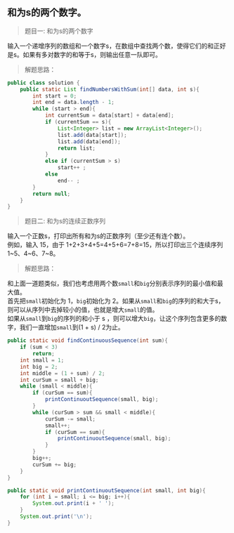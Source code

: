 <link href="markdown.css" rel="stylesheet"></link>

## 和为s的两个数字。
> 题目一: 和为s的两个数字
   
输入一个递增序列的数组和一个数字s，在数组中查找两个数，使得它们的和正好
是s。如果有多对数字的和等于s，则输出任意一队即可。
> 解题思路：     

```java
public class solution {
    public static List findNumbersWithSum(int[] data, int s){
        int start = 0;
        int end = data.length - 1;
        while (start > end){
            int currentSum = data[start] + data[end];
            if (currentSum == s){
                List<Integer> list = new ArrayList<Integer>();
                list.add(data[start]);
                list.add(data[end]);
                return list;
            }
            else if (currentSum > s)
                start++ ;
            else
                end-- ;
        }
        return null;
    }
}
```
> 题目二: 和为s的连续正数序列
   
输入一个正数s，打印出所有和为s的正数序列（至少还有连个数）。  
例如，输入 15，由于 1+2+3+4+5=4+5+6=7+8=15，所以打印出三个连续序列 1\~5、4\~6、7\~8。
> 解题思路：     

和上面一道题类似，我们也考虑用两个数`small`和`big`分别表示序列的最小值和最大值。  
首先把`small`初始化为 1，`big`初始化为 2。如果从`small`和`big`的序列的和大于s，则可以从序列中去掉较小的值，也就是增大`small`的值。  
如果从`small`到`big`的序列的和小于 s ，则可以增大`big`，让这个序列包含更多的数字，我们一直增加`small`到(1 + s) / 2为止。
```java
public static void findContinuousSequence(int sum){
    if (sum < 3)
        return;
    int small = 1;
    int big = 2;
    int middle = (1 + sum) / 2;
    int curSum = small + big;
    while (small < middle){
        if (curSum == sum){
            printContinuoutSequence(small, big);
        }
        while (curSum > sum && small < middle){
            curSum -= small;
            small++;
            if (curSum == sum){
                printContinuoutSequence(small, big);
            }
        }
        big++;
        curSum += big;
    }
}

public static void printContinuoutSequence(int small, int big){
    for (int i = small; i <= big; i++){
        System.out.print(i + ' ');
    }
    System.out.print('\n');
}
```




